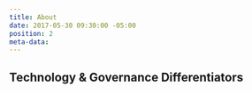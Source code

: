 ```yaml
---
title: About
date: 2017-05-30 09:30:00 -05:00
position: 2
meta-data:
---
```


## Technology & Governance Differentiators
